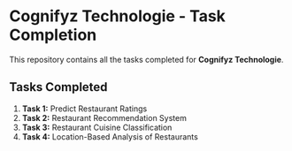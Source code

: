# Cognifyz Technologie - Task Completion

This repository contains all the tasks completed for **Cognifyz Technologie**.

## Tasks Completed

1. **Task 1:** Predict Restaurant Ratings
2. **Task 2:** Restaurant Recommendation System
3. **Task 3:** Restaurant Cuisine Classification
4. **Task 4:** Location-Based Analysis of Restaurants